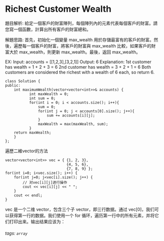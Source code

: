 # Richest Customer Wealth
題目解析:
給定一個客戶的財富陣列，每個陣列內的元素代表每個客戶的財富。請您寫一個函數，計算出所有客戶的財富總和。

解題思路:
首先，初始化一個變量 max_wealth 用於存儲最富有的客戶的財富。然後，遍歷每一個客戶的財富，將客戶的財富與 max_wealth 比較，如果客戶的財富大於 max_wealth，則更新 max_wealth。最後，返回 max_wealth。
   
EX:
Input: accounts = [[1,2,3],[3,2,1]]
Output: 6
Explanation:
1st customer has wealth = 1 + 2 + 3 = 6
2nd customer has wealth = 3 + 2 + 1 = 6
Both customers are considered the richest with a wealth of 6 each, so return 6.


```c++=
class Solution {
public:
    int maximumWealth(vector<vector<int>>& accounts) {
           int maxWealth = 0;
           int sum = 0;
           for(int i = 0; i < accounts.size(); i++){
               sum = 0;
               for(int j = 0; j < accounts[0].size(); j++){
                   sum += accounts[i][j];
               }
               maxWealth = max(maxWealth, sum); 
           }
    return maxWealth;       
    }
};
```
遍歷二維vector的方法
```C++=
vector<vector<int>> vec = { {1, 2, 3},
                            {4, 5, 6},
                            {7, 8, 9} };
for(int i=0; i<vec.size(); i++) {
    for(int j=0; j<vec[i].size(); j++) {
        // 对vec[i][j]进行操作
        cout << vec[i][j] << " ";
    }
    cout << endl;
}
```

vec 是一个二维 vector，包含三个子 vector，即三行数据。通过 vec[0]，我们可以获得第一行的数据。我们使用一个 for 循环，遍历第一行中的所有元素，并将它们打印出来。输出结果应该为：


###### tags: `array`